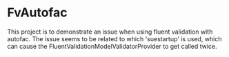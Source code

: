 # FvAutofac

This project is to demonstrate an issue when using fluent validation with autofac. The issue seems to be related to which 'suestartup' is used, which can cause the FluentValidationModelValidatorProvider to get called twice.
